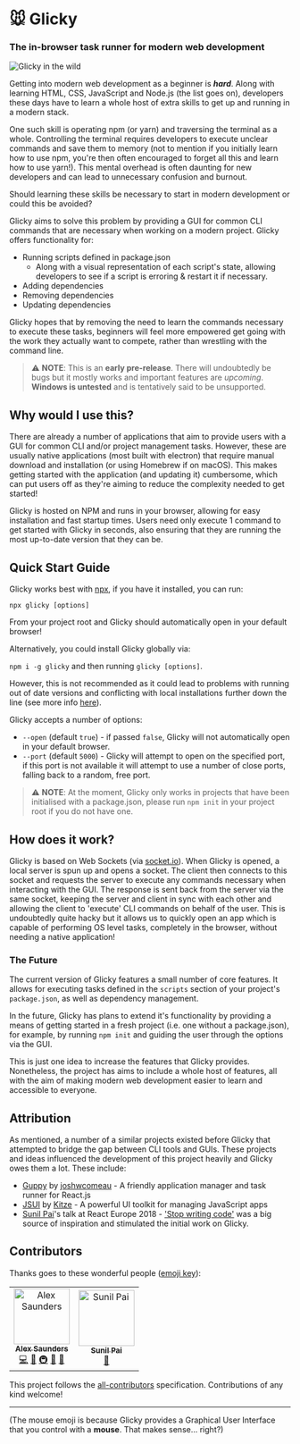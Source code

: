 # 🐭 Glicky

### The in-browser task runner for modern web development

![Glicky in the wild](https://github.com/alex-saunders/glicky/raw/master/docs/images/glicky-example.png)

Getting into modern web development as a beginner is _**hard**_. Along with learning HTML, CSS, JavaScript and Node.js (the list goes on), developers these days have to learn a whole host of extra skills to get up and running in a modern stack.

One such skill is operating npm (or yarn) and traversing the terminal as a whole. Controlling the terminal requires developers to execute unclear commands and save them to memory (not to mention if you initially learn how to use npm, you're then often encouraged to forget all this and learn how to use yarn!). This mental overhead is often daunting for new developers and can lead to unnecessary confusion and burnout. 

Should learning these skills be necessary to start in modern development or could this be avoided?

Glicky aims to solve this problem by providing a GUI for common CLI commands that are necessary when working on a modern project. Glicky offers functionality for:

- Running scripts defined in package.json
  - Along with a visual representation of each script's state, allowing developers to see if a script is erroring & restart it if necessary.
- Adding dependencies
- Removing dependencies
- Updating dependencies

Glicky hopes that by removing the need to learn the commands necessary to execute these tasks, beginners will feel more empowered get going with the work they actually want to compete, rather than wrestling with the command line.  

> ⚠️ **NOTE**: This is an **early pre-release**. There will undoubtedly be bugs but it mostly works and important features are _upcoming_. **Windows is untested** and is tentatively said to be unsupported. 

## Why would I use this?

There are already a number of applications that aim to provide users with a GUI for common CLI and/or project management tasks. However, these are usually native applications (most built with electron) that require manual download and installation (or using Homebrew if on macOS). This makes getting started with the application (and updating it) cumbersome, which can put users off as they're aiming to reduce the complexity needed to get started!

Glicky is hosted on NPM and runs in your browser, allowing for easy installation and fast startup times. Users need only execute 1 command to get started with Glicky in seconds, also ensuring that they are running the most up-to-date version that they can be.

## Quick Start Guide

Glicky works best with [npx](https://www.npmjs.com/package/npx), if you have it installed, you can run:

```
npx glicky [options]
```

From your project root and Glicky should automatically open in your default browser! 

Alternatively, you could install Glicky globally via:

`npm i -g glicky` and then running `glicky [options]`.

However, this is not recommended as it could lead to problems with running out of date versions and conflicting with local installations further down the line (see more info [here](https://codeburst.io/maybe-dont-globally-install-that-node-js-package-f1ea20f94a00)).

Glicky accepts a number of options:
- `--open` (default `true`) - if passed `false`, Glicky will not automatically open in your default browser.
- `--port` (default `5000`) - Glicky will attempt to open on the specified port, if this port is not available it will attempt to use a number of close ports, falling back to a random, free port.

> ⚠️ **NOTE**: At the moment, Glicky only works in projects that have been initialised with a package.json, please run `npm init` in your project root if you do not have one.

## How does it work?

Glicky is based on Web Sockets (via [socket.io](https://socket.io/)). When Glicky is opened, a local server is spun up and opens a socket. The client then connects to this socket and requests the server to execute any commands necessary when interacting with the GUI. The response is sent back from the server via the same socket, keeping the server and client in sync with each other and allowing the client to 'execute' CLI commands on behalf of the user. This is undoubtedly quite hacky but it allows us to quickly open an app which is capable of performing OS level tasks, completely in the browser, without needing a native application!


### The Future

The current version of Glicky features a small number of core features. It allows for executing tasks defined in the `scripts` section of your project's `package.json`, as well as dependency management.

In the future, Glicky has plans to extend it's functionality by providing a means of getting started in a fresh project (i.e. one without a package.json), for example, by running `npm init` and guiding the user through the options via the GUI.

This is just one idea to increase the features that Glicky provides. Nonetheless, the project has aims to include a whole host of features, all with the aim of making modern web development easier to learn and accessible to everyone.

## Attribution

As mentioned, a number of a similar projects existed before Glicky that attempted to bridge the gap between CLI tools and GUIs. These projects and ideas influenced the development of this project heavily and Glicky owes them a lot. These include:
  
  - [Guppy](https://github.com/joshwcomeau/guppy) by [joshwcomeau](https://github.com/joshwcomeau) - A friendly application manager and task runner for React.js
  - [JSUI](https://github.com/kitze/JSUI) by [Kitze](https://github.com/kitze) - A powerful UI toolkit for managing JavaScript apps
  - [Sunil Pai](https://github.com/threepointone)'s talk at React Europe 2018 - ['Stop writing code'](https://www.youtube.com/watch?v=WYWVGQKnz5M) was a big source of inspiration and stimulated the initial work on Glicky.

## Contributors

Thanks goes to these wonderful people ([emoji key](https://allcontributors.org/docs/en/emoji-key)):

<!-- ALL-CONTRIBUTORS-LIST:START - Do not remove or modify this section -->
<!-- prettier-ignore -->
<table><tr><td align="center"><a href="https://asaunders.com"><img src="https://avatars2.githubusercontent.com/u/22820481?v=4" width="100px;" alt="Alex Saunders"/><br /><sub><b>Alex Saunders</b></sub></a><br /><a href="https://github.com/alex-saunders/glicky/commits?author=alex-saunders" title="Code">💻</a> <a href="#design-alex-saunders" title="Design">🎨</a> <a href="#infra-alex-saunders" title="Infrastructure (Hosting, Build-Tools, etc)">🚇</a> <a href="#ideas-alex-saunders" title="Ideas, Planning, & Feedback">🤔</a> <a href="#review-alex-saunders" title="Reviewed Pull Requests">👀</a></td><td align="center"><a href="https://github.com/threepointone"><img src="https://avatars2.githubusercontent.com/u/18808?v=4" width="100px;" alt="Sunil Pai"/><br /><sub><b>Sunil Pai</b></sub></a><br /><a href="#ideas-threepointone" title="Ideas, Planning, & Feedback">🤔</a></td></tr></table>

<!-- ALL-CONTRIBUTORS-LIST:END -->

This project follows the [all-contributors](https://github.com/all-contributors/all-contributors) specification. Contributions of any kind welcome!

---

(The mouse emoji is because Glicky provides a Graphical User Interface that you control with a **mouse**. That makes sense... right?)